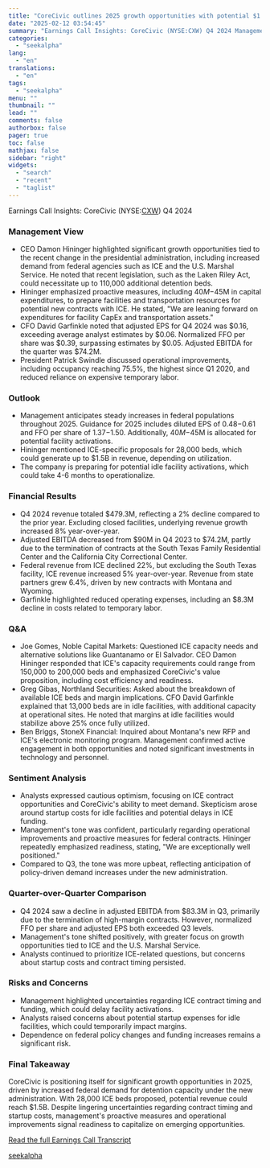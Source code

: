```yaml
---
title: "CoreCivic outlines 2025 growth opportunities with potential $1.5B in ICE contract proposals"
date: "2025-02-12 03:54:45"
summary: "Earnings Call Insights: CoreCivic (NYSE:CXW) Q4 2024 Management View CEO Damon Hininger highlighted significant growth opportunities tied to the recent change in the presidential administration, including increased demand from federal agencies such as ICE and the U.S. Marshal Service. He noted that recent legislation, such as the Laken Riley Act,..."
categories:
  - "seekalpha"
lang:
  - "en"
translations:
  - "en"
tags:
  - "seekalpha"
menu: ""
thumbnail: ""
lead: ""
comments: false
authorbox: false
pager: true
toc: false
mathjax: false
sidebar: "right"
widgets:
  - "search"
  - "recent"
  - "taglist"
---
```


Earnings Call Insights: CoreCivic (NYSE:[CXW](https://seekingalpha.com/symbol/CXW "CoreCivic, Inc.")) Q4 2024

### Management View

* CEO Damon Hininger highlighted significant growth opportunities tied to the recent change in the presidential administration, including increased demand from federal agencies such as ICE and the U.S. Marshal Service. He noted that recent legislation, such as the Laken Riley Act, could necessitate up to 110,000 additional detention beds.
* Hininger emphasized proactive measures, including $40M-$45M in capital expenditures, to prepare facilities and transportation resources for potential new contracts with ICE. He stated, "We are leaning forward on expenditures for facility CapEx and transportation assets."
* CFO David Garfinkle noted that adjusted EPS for Q4 2024 was $0.16, exceeding average analyst estimates by $0.06. Normalized FFO per share was $0.39, surpassing estimates by $0.05. Adjusted EBITDA for the quarter was $74.2M.
* President Patrick Swindle discussed operational improvements, including occupancy reaching 75.5%, the highest since Q1 2020, and reduced reliance on expensive temporary labor.

### Outlook

* Management anticipates steady increases in federal populations throughout 2025. Guidance for 2025 includes diluted EPS of $0.48-$0.61 and FFO per share of $1.37-$1.50. Additionally, $40M-$45M is allocated for potential facility activations.
* Hininger mentioned ICE-specific proposals for 28,000 beds, which could generate up to $1.5B in revenue, depending on utilization.
* The company is preparing for potential idle facility activations, which could take 4-6 months to operationalize.

### Financial Results

* Q4 2024 revenue totaled $479.3M, reflecting a 2% decline compared to the prior year. Excluding closed facilities, underlying revenue growth increased 8% year-over-year.
* Adjusted EBITDA decreased from $90M in Q4 2023 to $74.2M, partly due to the termination of contracts at the South Texas Family Residential Center and the California City Correctional Center.
* Federal revenue from ICE declined 22%, but excluding the South Texas facility, ICE revenue increased 5% year-over-year. Revenue from state partners grew 6.4%, driven by new contracts with Montana and Wyoming.
* Garfinkle highlighted reduced operating expenses, including an $8.3M decline in costs related to temporary labor.

### Q&A

* Joe Gomes, Noble Capital Markets: Questioned ICE capacity needs and alternative solutions like Guantanamo or El Salvador. CEO Damon Hininger responded that ICE's capacity requirements could range from 150,000 to 200,000 beds and emphasized CoreCivic's value proposition, including cost efficiency and readiness.
* Greg Gibas, Northland Securities: Asked about the breakdown of available ICE beds and margin implications. CFO David Garfinkle explained that 13,000 beds are in idle facilities, with additional capacity at operational sites. He noted that margins at idle facilities would stabilize above 25% once fully utilized.
* Ben Briggs, StoneX Financial: Inquired about Montana's new RFP and ICE's electronic monitoring program. Management confirmed active engagement in both opportunities and noted significant investments in technology and personnel.

### Sentiment Analysis

* Analysts expressed cautious optimism, focusing on ICE contract opportunities and CoreCivic's ability to meet demand. Skepticism arose around startup costs for idle facilities and potential delays in ICE funding.
* Management's tone was confident, particularly regarding operational improvements and proactive measures for federal contracts. Hininger repeatedly emphasized readiness, stating, "We are exceptionally well positioned."
* Compared to Q3, the tone was more upbeat, reflecting anticipation of policy-driven demand increases under the new administration.

### Quarter-over-Quarter Comparison

* Q4 2024 saw a decline in adjusted EBITDA from $83.3M in Q3, primarily due to the termination of high-margin contracts. However, normalized FFO per share and adjusted EPS both exceeded Q3 levels.
* Management's tone shifted positively, with greater focus on growth opportunities tied to ICE and the U.S. Marshal Service.
* Analysts continued to prioritize ICE-related questions, but concerns about startup costs and contract timing persisted.

### Risks and Concerns

* Management highlighted uncertainties regarding ICE contract timing and funding, which could delay facility activations.
* Analysts raised concerns about potential startup expenses for idle facilities, which could temporarily impact margins.
* Dependence on federal policy changes and funding increases remains a significant risk.

### Final Takeaway

CoreCivic is positioning itself for significant growth opportunities in 2025, driven by increased federal demand for detention capacity under the new administration. With 28,000 ICE beds proposed, potential revenue could reach $1.5B. Despite lingering uncertainties regarding contract timing and startup costs, management's proactive measures and operational improvements signal readiness to capitalize on emerging opportunities.

[Read the full Earnings Call Transcript](https://seekingalpha.com/symbol/CXW/earnings/transcripts)

[seekalpha](https://seekingalpha.com/news/4406572-corecivic-outlines-2025-growth-opportunities-with-potential-1_5b-in-ice-contract-proposals)
